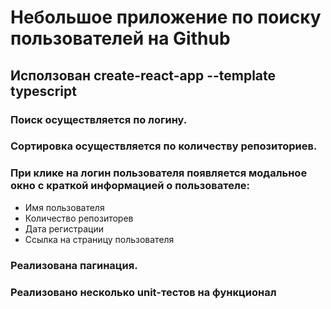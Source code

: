 # Небольшое приложение по поиску пользователей на Github

## Исползован create-react-app --template typescript

### Поиск осуществляется по логину.

### Сортировка осуществляется по количеству репозиториев.

### При клике на логин пользователя появляется модальное окно с краткой информацией о пользователе:

- Имя пользователя
- Количество репозиторев
- Дата регистрации
- Ссылка на страницу пользователя

### Реализована пагинация.

### Реализовано несколько unit-тестов на функционал
